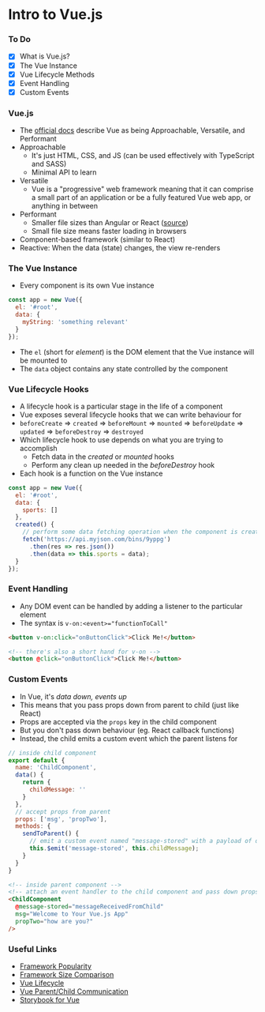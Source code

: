 # Intro to Vue.js

### To Do
* [x] What is Vue.js?
* [x] The Vue Instance
* [x] Vue Lifecycle Methods
* [x] Event Handling
* [x] Custom Events

### Vue.js
* The [official docs](https://vuejs.org/) describe Vue as being Approachable, Versatile, and Performant
* Approachable
  * It's just HTML, CSS, and JS (can be used effectively with TypeScript and SASS)
  * Minimal API to learn
* Versatile
  * Vue is a "progressive" web framework meaning that it can comprise a small part of an application or be a fully featured Vue web app, or anything in between
* Performant
  * Smaller file sizes than Angular or React ([source](https://gist.github.com/Restuta/cda69e50a853aa64912d))
  * Small file size means faster loading in browsers
* Component-based framework (similar to React)
* Reactive: When the data (state) changes, the view re-renders

### The Vue Instance
* Every component is its own Vue instance

```js
const app = new Vue({
  el: '#root',
  data: {
    myString: 'something relevant'
  }
});
```

* The `el` (short for _element_) is the DOM element that the Vue instance will be mounted to
* The `data` object contains any state controlled by the component

### Vue Lifecycle Hooks
* A lifecycle hook is a particular stage in the life of a component
* Vue exposes several lifecycle hooks that we can write behaviour for
* `beforeCreate` => `created` => `beforeMount` => `mounted` => `beforeUpdate` => `updated` => `beforeDestroy` => `destroyed`
* Which lifecycle hook to use depends on what you are trying to accomplish
  * Fetch data in the _created_ or _mounted_ hooks
  * Perform any clean up needed in the _beforeDestroy_ hook
* Each hook is a function on the Vue instance

```js
const app = new Vue({
  el: '#root',
  data: {
    sports: []
  },
  created() {
    // perform some data fetching operation when the component is created
    fetch('https://api.myjson.com/bins/9yppg')
      .then(res => res.json())
      .then(data => this.sports = data);
  }
});
```

### Event Handling
* Any DOM event can be handled by adding a listener to the particular element
* The syntax is `v-on:<event>="functionToCall"`

```html
<button v-on:click="onButtonClick">Click Me!</button>

<!-- there's also a short hand for v-on -->
<button @click="onButtonClick">Click Me!</button>
```

### Custom Events

* In Vue, it's _data down, events up_
* This means that you pass props down from parent to child (just like React)
* Props are accepted via the `props` key in the child component
* But you don't pass down behaviour (eg. React callback functions)
* Instead, the child emits a custom event which the parent listens for

```js
// inside child component
export default {
  name: 'ChildComponent',
  data() {
    return {
      childMessage: ''
    }
  },
  // accept props from parent
  props: ['msg', 'propTwo'],
  methods: {
    sendToParent() {
      // emit a custom event named "message-stored" with a payload of data
      this.$emit('message-stored', this.childMessage);
    }
  }
}
```

```html
<!-- inside parent component -->
<!-- attach an event handler to the child component and pass down props -->
<ChildComponent
  @message-stored="messageReceivedFromChild"
  msg="Welcome to Your Vue.js App"
  propTwo="how are you?"
/>
```

### Useful Links
- [Framework Popularity](https://gist.github.com/tkrotoff/b1caa4c3a185629299ec234d2314e190)
- [Framework Size Comparison](https://gist.github.com/Restuta/cda69e50a853aa64912d)
- [Vue Lifecycle](https://vuejs.org/v2/guide/instance.html#Lifecycle-Diagram)
- [Vue Parent/Child Communication](https://vegibit.com/vuejs-parent-child-communication/)
- [Storybook for Vue](https://storybook.js.org/docs/guides/guide-vue/)
